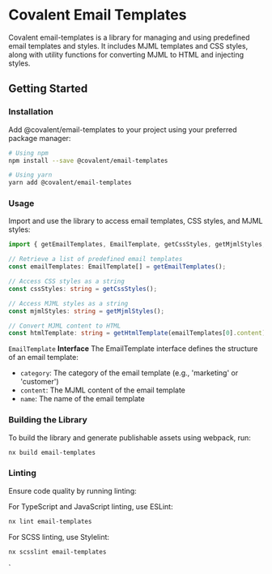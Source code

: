 # Covalent Email Templates

Covalent email-templates is a library for managing and using predefined email templates and styles. It includes MJML templates and CSS styles, along with utility functions for converting MJML to HTML and injecting styles.

## Getting Started

### Installation

Add @covalent/email-templates to your project using your preferred package manager:

```bash
# Using npm
npm install --save @covalent/email-templates

# Using yarn
yarn add @covalent/email-templates
```

### Usage

Import and use the library to access email templates, CSS styles, and MJML styles:

```typescript
import { getEmailTemplates, EmailTemplate, getCssStyles, getMjmlStyles, getHtmlTemplate } from '@covalent/email-templates';

// Retrieve a list of predefined email templates
const emailTemplates: EmailTemplate[] = getEmailTemplates();

// Access CSS styles as a string
const cssStyles: string = getCssStyles();

// Access MJML styles as a string
const mjmlStyles: string = getMjmlStyles();

// Convert MJML content to HTML
const htmlTemplate: string = getHtmlTemplate(emailTemplates[0].content);
```

`EmailTemplate` **Interface**
The EmailTemplate interface defines the structure of an email template:

- `category`: The category of the email template (e.g., 'marketing' or 'customer')
- `content`: The MJML content of the email template
- `name`: The name of the email template

### Building the Library

To build the library and generate publishable assets using webpack, run:

```bash
nx build email-templates
```

### Linting

Ensure code quality by running linting:

For TypeScript and JavaScript linting, use ESLint:

```bash
nx lint email-templates
```

For SCSS linting, use Stylelint:

```bash
nx scsslint email-templates
```

`

